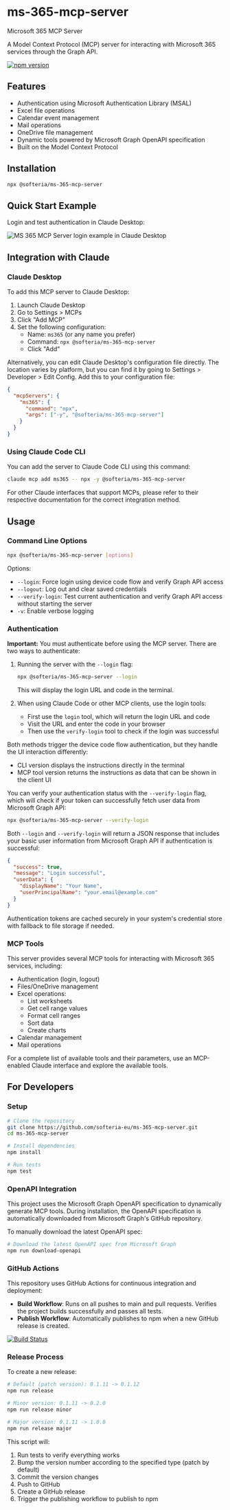 # ms-365-mcp-server

Microsoft 365 MCP Server

A Model Context Protocol (MCP) server for interacting with Microsoft 365 services through the Graph API.

[![npm version](https://img.shields.io/npm/v/@softeria/ms-365-mcp-server.svg)](https://www.npmjs.com/package/@softeria/ms-365-mcp-server)

## Features

- Authentication using Microsoft Authentication Library (MSAL)
- Excel file operations
- Calendar event management
- Mail operations
- OneDrive file management
- Dynamic tools powered by Microsoft Graph OpenAPI specification
- Built on the Model Context Protocol

## Installation

```bash
npx @softeria/ms-365-mcp-server
```

## Quick Start Example

Login and test authentication in Claude Desktop:

![MS 365 MCP Server login example in Claude Desktop](https://github.com/user-attachments/assets/936d16bc-b3e1-437b-b3f1-03c54874a816)

## Integration with Claude

### Claude Desktop

To add this MCP server to Claude Desktop:

1. Launch Claude Desktop
2. Go to Settings > MCPs
3. Click "Add MCP"
4. Set the following configuration:
   - Name: `ms365` (or any name you prefer)
   - Command: `npx @softeria/ms-365-mcp-server`
   - Click "Add"

Alternatively, you can edit Claude Desktop's configuration file directly. The location varies by platform, but you can
find it by going to Settings > Developer > Edit Config. Add this to your configuration file:

```json
{
  "mcpServers": {
    "ms365": {
      "command": "npx",
      "args": ["-y", "@softeria/ms-365-mcp-server"]
    }
  }
}
```

### Using Claude Code CLI

You can add the server to Claude Code CLI using this command:

```bash
claude mcp add ms365 -- npx -y @softeria/ms-365-mcp-server
```

For other Claude interfaces that support MCPs, please refer to their respective documentation for the correct
integration method.

## Usage

### Command Line Options

```bash
npx @softeria/ms-365-mcp-server [options]
```

Options:

- `--login`: Force login using device code flow and verify Graph API access
- `--logout`: Log out and clear saved credentials
- `--verify-login`: Test current authentication and verify Graph API access without starting the server
- `-v`: Enable verbose logging

### Authentication

**Important:** You must authenticate before using the MCP server. There are two ways to authenticate:

1. Running the server with the `--login` flag:

   ```bash
   npx @softeria/ms-365-mcp-server --login
   ```

   This will display the login URL and code in the terminal.

2. When using Claude Code or other MCP clients, use the login tools:
   - First use the `login` tool, which will return the login URL and code
   - Visit the URL and enter the code in your browser
   - Then use the `verify-login` tool to check if the login was successful

Both methods trigger the device code flow authentication, but they handle the UI interaction differently:

- CLI version displays the instructions directly in the terminal
- MCP tool version returns the instructions as data that can be shown in the client UI

You can verify your authentication status with the `--verify-login` flag, which will check if your token can successfully
fetch user data from Microsoft Graph API:

```bash
npx @softeria/ms-365-mcp-server --verify-login
```

Both `--login` and `--verify-login` will return a JSON response that includes your basic user information from Microsoft
Graph API if authentication is successful:

```json
{
  "success": true,
  "message": "Login successful",
  "userData": {
    "displayName": "Your Name",
    "userPrincipalName": "your.email@example.com"
  }
}
```

Authentication tokens are cached securely in your system's credential store with fallback to file storage if needed.

### MCP Tools

This server provides several MCP tools for interacting with Microsoft 365 services, including:

- Authentication (login, logout)
- Files/OneDrive management
- Excel operations:
  - List worksheets
  - Get cell range values
  - Format cell ranges
  - Sort data
  - Create charts
- Calendar management
- Mail operations

For a complete list of available tools and their parameters, use an MCP-enabled Claude interface and explore the available tools.

## For Developers

### Setup

```bash
# Clone the repository
git clone https://github.com/softeria-eu/ms-365-mcp-server.git
cd ms-365-mcp-server

# Install dependencies
npm install

# Run tests
npm test
```

### OpenAPI Integration

This project uses the Microsoft Graph OpenAPI specification to dynamically generate MCP tools. During installation, the OpenAPI specification is automatically downloaded from Microsoft Graph's GitHub repository.

To manually download the latest OpenAPI spec:

```bash
# Download the latest OpenAPI spec from Microsoft Graph
npm run download-openapi
```

### GitHub Actions

This repository uses GitHub Actions for continuous integration and deployment:

- **Build Workflow**: Runs on all pushes to main and pull requests. Verifies the project builds successfully and passes
  all tests.
- **Publish Workflow**: Automatically publishes to npm when a new GitHub release is created.

[![Build Status](https://github.com/softeria-eu/ms-365-mcp-server/actions/workflows/build.yml/badge.svg)](https://github.com/softeria-eu/ms-365-mcp-server/actions/workflows/build.yml)

### Release Process

To create a new release:

```bash
# Default (patch version): 0.1.11 -> 0.1.12
npm run release

# Minor version: 0.1.11 -> 0.2.0
npm run release minor

# Major version: 0.1.11 -> 1.0.0
npm run release major
```

This script will:

1. Run tests to verify everything works
2. Bump the version number according to the specified type (patch by default)
3. Commit the version changes
4. Push to GitHub
5. Create a GitHub release
6. Trigger the publishing workflow to publish to npm
